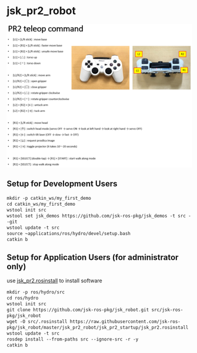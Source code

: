 jsk_pr2_robot
=============

![teleop_command](images/pr2_teleop_command.png)


## Setup for Development Users
```
mkdir -p catkin_ws/my_first_demo
cd catkin_ws/my_first_demo
wstool init src
wstool set jsk_demos https://github.com/jsk-ros-pkg/jsk_demos -t src --git
wstool update -t src
source ~applications/ros/hydro/devel/setup.bash
catkin b
```


## Setup for Application Users (for administrator only)

use [jsk_pr2.rosinstall](https://github.com/jsk-ros-pkg/jsk_robot/blob/master/jsk_pr2_robot/jsk_pr2_startup/jsk_pr2.rosinstall) to install software
```
mkdir -p ros/hydro/src
cd ros/hydro
wstool init src
git clone https://github.com/jsk-ros-pkg/jsk_robot.git src/jsk-ros-pkg/jsk_robot
wget -O src/.rosinstall https://raw.githubusercontent.com/jsk-ros-pkg/jsk_robot/master/jsk_pr2_robot/jsk_pr2_startup/jsk_pr2.rosinstall
wstool update -t src
rosdep install --from-paths src --ignore-src -r -y
catkin b
```
